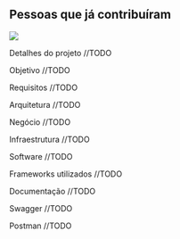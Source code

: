 ## Pessoas que já contribuíram

<a href="https://github.com/leandroibraim/tech_challenge_fiap_6soat/graphs/contributors"><img src="https://contrib.rocks/image?repo=leandroibraim/tech_challenge_fiap_6soat"/></a>


Detalhes do projeto
//TODO

Objetivo
//TODO

Requisitos
//TODO

Arquitetura
//TODO

Negócio
//TODO

Infraestrutura
//TODO

Software
//TODO

Frameworks utilizados
//TODO

Documentação
//TODO

Swagger
//TODO

Postman
//TODO
